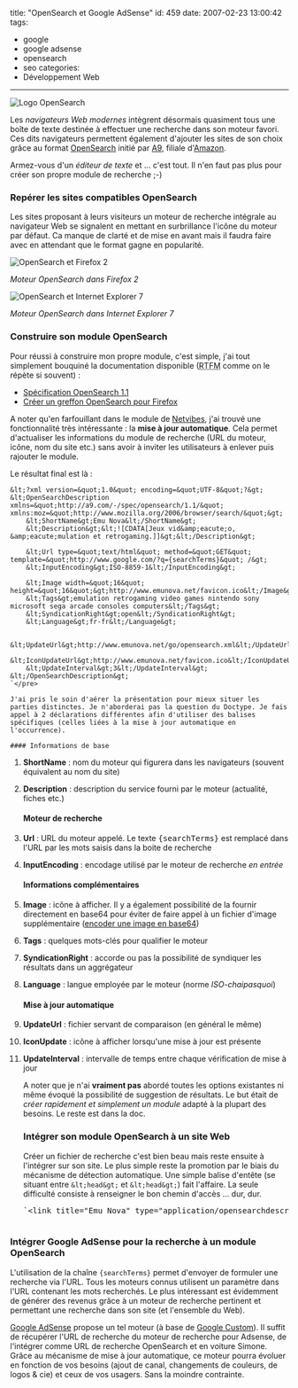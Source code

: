 title: "OpenSearch et Google AdSense"
id: 459
date: 2007-02-23 13:00:42
tags: 
- google
- google adsense
- opensearch
- seo
categories: 
- Développement Web
---

![Logo OpenSearch](https://oncletom.io/images/2007/02/opensearch.png)

Les _navigateurs Web modernes_ intègrent désormais quasiment tous une boîte de texte destinée à effectuer une recherche dans son moteur favori. Ces dits navigateurs permettent également d'ajouter les sites de son choix grâce au format [OpenSearch](http://www.opensearch.org) initié par [A9](http://www.a9.com), filiale d'[Amazon](http://www.amazon.fr).

Armez-vous d'un _éditeur de texte_ et ... c'est tout. Il n'en faut pas plus pour créer son propre module de recherche ;-)
<!--more-->

### Repérer les sites compatibles OpenSearch

Les sites proposant à leurs visiteurs un moteur de recherche intégrale au navigateur Web se signalent en mettant en surbrillance l'icône du moteur par défaut. Ca manque de clarté et de mise en avant mais il faudra faire avec en attendant que le format gagne en popularité.

![OpenSearch et Firefox 2](https://oncletom.io/images/2007/02/emunova-opensearch-fx2.png)

_Moteur OpenSearch dans Firefox 2_

![OpenSearch et Internet Explorer 7](https://oncletom.io/images/2007/02/emunova-opensearch-ie7.png)

_Moteur OpenSearch dans Internet Explorer 7_

### Construire son module OpenSearch

Pour réussi à construire mon propre module, c'est simple, j'ai tout simplement bouquiné la documentation disponible (<acronym title="Read The Fucking Manual">RTFM</acronym> comme on le répète si souvent) :

*   [Spécification OpenSearch 1.1](http://www.opensearch.org/Specifications/OpenSearch/1.1/Draft_3)
*   [Créer un greffon OpenSearch pour Firefox](http://developer.mozilla.org/en/docs/Creating_OpenSearch_plugins_for_Firefox)

A noter qu'en farfouillant dans le module de [Netvibes](http://www.netvibes.com), j'ai trouvé une fonctionnalité très intéressante : la **mise à jour automatique**. Cela permet d'actualiser les informations du module de recherche (URL du moteur, icône, nom du site etc.) sans avoir à inviter les utilisateurs à enlever puis rajouter le module.

Le résultat final est là :

    &lt;?xml version=&quot;1.0&quot; encoding=&quot;UTF-8&quot;?&gt;
    &lt;OpenSearchDescription xmlns=&quot;http://a9.com/-/spec/opensearch/1.1/&quot; 
    xmlns:moz=&quot;http://www.mozilla.org/2006/browser/search/&quot;&gt;
    	&lt;ShortName&gt;Emu Nova&lt;/ShortName&gt;
    	&lt;Description&gt;&lt;![CDATA[Jeux vid&amp;eacute;o, &amp;eacute;mulation et retrogaming.]]&gt;&lt;/Description&gt;

    	&lt;Url type=&quot;text/html&quot; method=&quot;GET&quot; template=&quot;http://www.google.com/?q={searchTerms}&quot; /&gt;
    	&lt;InputEncoding&gt;ISO-8859-1&lt;/InputEncoding&gt;

    	&lt;Image width=&quot;16&quot; height=&quot;16&quot;&gt;http://www.emunova.net/favicon.ico&lt;/Image&gt;
    	&lt;Tags&gt;emulation retrogaming video games nintendo sony microsoft sega arcade consoles computers&lt;/Tags&gt;
    	&lt;SyndicationRight&gt;open&lt;/SyndicationRight&gt;
    	&lt;Language&gt;fr-fr&lt;/Language&gt;

    	&lt;UpdateUrl&gt;http://www.emunova.net/go/opensearch.xml&lt;/UpdateUrl&gt;
    	&lt;IconUpdateUrl&gt;http://www.emunova.net/favicon.ico&lt;/IconUpdateUrl&gt;
    	&lt;UpdateInterval&gt;3&lt;/UpdateInterval&gt;
    &lt;/OpenSearchDescription&gt;
    `</pre>

    J'ai pris le soin d'aérer la présentation pour mieux situer les parties distinctes. Je n'aborderai pas la question du Doctype. Je fais appel à 2 déclarations différentes afin d'utiliser des balises spécifiques (celles liées à la mise à jour automatique en l'occurrence).

    #### Informations de base

1.  **ShortName** : nom du moteur qui figurera dans les navigateurs (souvent équivalent au nom du site)
2.  **Description** : description du service fourni par le moteur (actualité, fiches etc.)

    #### Moteur de recherche

1.  **Url** : URL du moteur appelé. Le texte <kbd>{searchTerms}</kbd> est remplacé dans l'URL par les mots saisis dans la boite de recherche
2.  **InputEncoding** : encodage utilisé par le moteur de recherche _en entrée_

    #### Informations complémentaires

1.  **Image** : icône à afficher. Il y a également possibilité de la fournir directement en base64 pour éviter de faire appel à un fichier d'image supplémentaire ([encoder une image en base64](http://software.hixie.ch/utilities/cgi/data/data))
2.  **Tags** : quelques mots-clés pour qualifier le moteur
3.  **SyndicationRight** : accorde ou pas la possibilité de syndiquer les résultats dans un aggrégateur
4.  **Language** : langue employée par le moteur (norme _ISO-chaipasquoi_)

    #### Mise à jour automatique

1.  **UpdateUrl** : fichier servant de comparaison (en général le même)
2.  **IconUpdate** : icône à afficher lorsqu'une mise à jour est présente
3.  **UpdateInterval** : intervalle de temps entre chaque vérification de mise à jour

    A noter que je n'ai **vraiment pas** abordé toutes les options existantes ni même évoqué la possibilité de suggestion de résultats. Le but était de _créer rapidement et simplement un module_ adapté à la plupart des besoins. Le reste est dans la doc.

    ### Intégrer son module OpenSearch à un site Web

    Créer un fichier de recherche c'est bien beau mais reste ensuite à l'intégrer sur son site. Le plus simple reste la promotion par le biais du mécanisme de détection automatique. Une simple balise d'entête (se situant entre `&lt;head&gt;` et `&lt;head&gt;`) fait l'affaire. La seule difficulté consiste à renseigner le bon chemin d'accès ... dur, dur.

    <pre>`&lt;link title=&quot;Emu Nova&quot; type=&quot;application/opensearchdescription+xml&quot; rel=&quot;search&quot; href=&quot;mon_fichier_opensearch.xml&quot;&gt;

### Intégrer Google AdSense pour la recherche à un module OpenSearch

L'utilisation de la chaîne `{searchTerms}` permet d'envoyer de formuler une recherche via l'URL. Tous les moteurs connus utilisent un paramètre dans l'URL contenant les mots recherchés. Le plus intéressant est évidemment de générer des revenus grâce à un moteur de recherche pertinent et permettant une recherche dans son site (et l'ensemble du Web).

[Google AdSense](http://www.google.com/adsense) propose un tel moteur (à base de [Google Custom](http://google.com/coop/cse/)). Il suffit de récupérer l'URL de recherche du moteur de recherche pour Adsense, de l'intégrer comme URL de recherche OpenSearch et en voiture Simone.
Grâce au mécanisme de mise à jour automatique, ce moteur pourra évoluer en fonction de vos besoins (ajout de canal, changements de couleurs, de logos & cie) et ceux de vos usagers. Sans la moindre contrainte.